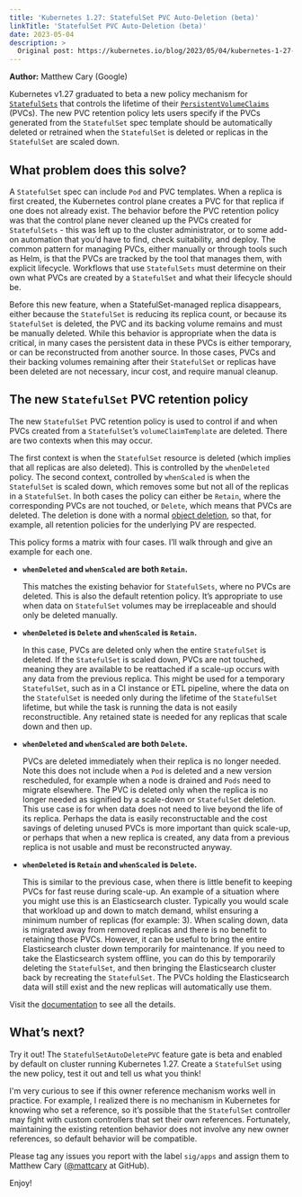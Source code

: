 ```yaml
---
title: 'Kubernetes 1.27: StatefulSet PVC Auto-Deletion (beta)'
linkTitle: 'StatefulSet PVC Auto-Deletion (beta)'
date: 2023-05-04
description: >
  Original post: https://kubernetes.io/blog/2023/05/04/kubernetes-1-27-statefulset-pvc-auto-deletion-beta
---
```


**Author:** Matthew Cary (Google)

Kubernetes v1.27 graduated to beta a new policy mechanism for
[`StatefulSets`](https://kubernetes.io/docs/concepts/workloads/controllers/statefulset/) that controls the lifetime of
their [`PersistentVolumeClaims`](https://kubernetes.io/docs/concepts/storage/persistent-volumes/) (PVCs). The new PVC
retention policy lets users specify if the PVCs generated from the `StatefulSet` spec template should
be automatically deleted or retrained when the `StatefulSet` is deleted or replicas in the `StatefulSet`
are scaled down.

## What problem does this solve?

A `StatefulSet` spec can include `Pod` and PVC templates. When a replica is first created, the
Kubernetes control plane creates a PVC for that replica if one does not already exist. The behavior
before the PVC retention policy was that the control plane never cleaned up the PVCs created for
`StatefulSets` - this was left up to the cluster administrator, or to some add-on automation that
you’d have to find, check suitability, and deploy. The common pattern for managing PVCs, either
manually or through tools such as Helm, is that the PVCs are tracked by the tool that manages them,
with explicit lifecycle. Workflows that use `StatefulSets` must determine on their own what PVCs are
created by a `StatefulSet` and what their lifecycle should be.

Before this new feature, when a StatefulSet-managed replica disappears, either because the
`StatefulSet` is reducing its replica count, or because its `StatefulSet` is deleted, the PVC and its
backing volume remains and must be manually deleted. While this behavior is appropriate when the
data is critical, in many cases the persistent data in these PVCs is either temporary, or can be
reconstructed from another source. In those cases, PVCs and their backing volumes remaining after
their `StatefulSet` or replicas have been deleted are not necessary, incur cost, and require manual
cleanup.

## The new `StatefulSet` PVC retention policy

The new `StatefulSet` PVC retention policy is used to control if and when PVCs created from a
`StatefulSet`’s `volumeClaimTemplate` are deleted.  There are two contexts when this may occur.

The first context is when the `StatefulSet` resource is deleted (which implies that all replicas are
also deleted). This is controlled by the `whenDeleted` policy. The second context, controlled by
`whenScaled` is when the `StatefulSet` is scaled down, which removes some but not all of the replicas
in a `StatefulSet`. In both cases the policy can either be `Retain`, where the corresponding PVCs are
not touched, or `Delete`, which means that PVCs are deleted. The deletion is done with a normal
[object deletion](/docs/concepts/architecture/garbage-collection/), so that, for example, all
retention policies for the underlying PV are respected.

This policy forms a matrix with four cases. I’ll walk through and give an example for each one.

  * **`whenDeleted` and `whenScaled` are both `Retain`.** 
  
    This matches the existing behavior for `StatefulSets`, where no PVCs are deleted. This is also
    the default retention policy. It’s appropriate to use when data on `StatefulSet` volumes may be
    irreplaceable and should only be deleted manually.

  * **`whenDeleted` is `Delete` and `whenScaled` is `Retain`.** 
  
    In this case, PVCs are deleted only when the entire `StatefulSet` is deleted. If the
    `StatefulSet` is scaled down, PVCs are not touched, meaning they are available to be reattached
    if a scale-up occurs with any data from the previous replica. This might be used for a temporary
    `StatefulSet`, such as in a CI instance or ETL pipeline, where the data on the `StatefulSet` is
    needed only during the lifetime of the `StatefulSet` lifetime, but while the task is running the
    data is not easily reconstructible. Any retained state is needed for any replicas that scale
    down and then up.

  * **`whenDeleted` and `whenScaled` are both `Delete`.** 
  
    PVCs are deleted immediately when their replica is no longer needed. Note this does not include
    when a `Pod` is deleted and a new version rescheduled, for example when a node is drained and
    `Pods` need to migrate elsewhere. The PVC is deleted only when the replica is no longer needed
    as signified by a scale-down or `StatefulSet` deletion. This use case is for when data does not
    need to live beyond the life of its replica. Perhaps the data is easily reconstructable and the
    cost savings of deleting unused PVCs is more important than quick scale-up, or perhaps that when
    a new replica is created, any data from a previous replica is not usable and must be
    reconstructed anyway.

  * **`whenDeleted` is `Retain` and `whenScaled` is `Delete`.** 
  
    This is similar to the previous case, when there is little benefit to keeping PVCs for fast
    reuse during scale-up. An example of a situation where you might use this is an Elasticsearch
    cluster. Typically you would scale that workload up and down to match demand, whilst ensuring a
    minimum number of replicas (for example: 3). When scaling down, data is migrated away from
    removed replicas and there is no benefit to retaining those PVCs. However, it can be useful to
    bring the entire Elasticsearch cluster down temporarily for maintenance. If you need to take the
    Elasticsearch system offline, you can do this by temporarily deleting the `StatefulSet`, and
    then bringing the Elasticsearch cluster back by recreating the `StatefulSet`. The PVCs holding
    the Elasticsearch data will still exist and the new replicas will automatically use them.

Visit the
[documentation](https://kubernetes.io/docs/concepts/workloads/controllers/statefulset/#persistentvolumeclaim-policies) to
see all the details.

## What’s next?

Try it out! The `StatefulSetAutoDeletePVC` feature gate is beta and enabled by default on
cluster running Kubernetes 1.27. Create a `StatefulSet` using the new policy, test it out and tell
us what you think!

I'm very curious to see if this owner reference mechanism works well in practice. For example, I
realized there is no mechanism in Kubernetes for knowing who set a reference, so it’s possible that
the `StatefulSet` controller may fight with custom controllers that set their own
references. Fortunately, maintaining the existing retention behavior does not involve any new owner
references, so default behavior will be compatible.

Please tag any issues you report with the label `sig/apps` and assign them to Matthew Cary
([@mattcary](https://github.com/mattcary) at GitHub).

Enjoy!